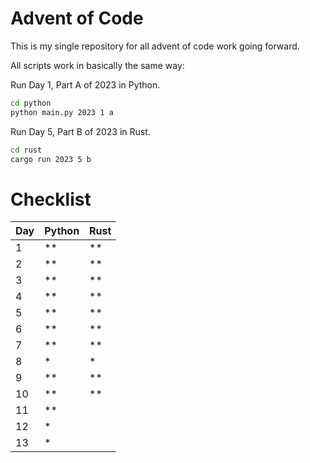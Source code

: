 # Advent of Code

This is my single repository for all advent of code work going forward.


All scripts work in basically the same way:


Run Day 1, Part A of 2023 in Python.
```bash
cd python
python main.py 2023 1 a
```

Run Day 5, Part B of 2023 in Rust.
```bash
cd rust
cargo run 2023 5 b
```


# Checklist

|  Day | Python | Rust |
|  --- | ------ | ---- |
|   1  |   **   |  **  |
|   2  |   **   |  **  |
|   3  |   **   |  **  |
|   4  |   **   |  **  |
|   5  |   **   |  **  |
|   6  |   **   |  **  |
|   7  |   **   |  **  |
|   8  |   *    |  *   |
|   9  |   **   |  **  |
|  10  |   **   |  **  |
|  11  |   **   |      |
|  12  |   *    |      |
|  13  |   *    |      |
